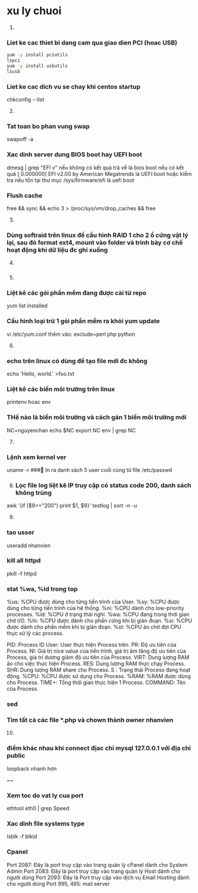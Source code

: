# xu ly chuoi

1. 
### Liet ke cac thiet bi dang cam qua giao dien PCI (hoac USB)
```sh
yum -y install pciutils
lspci
yum -y install usbutils
lsusb
```

### Liet ke cac dich vu se chay khi centos startup
chkconfig --list

2. 

### Tat toan bo phan vung swap
swapoff -a

### Xac dinh server dung BIOS boot hay UEFI boot
dmesg | grep "EFI v"
nếu không có kết quả trả về  là bios boot
nếu có kết quả [ 0.000000] EFI v2.00 by American Megatrends là UEFI boot
hoặc kiểm tra nếu tồn tại thư mục /sys/firmware/efi là uefi boot

### Flush cache
free && sync && echo 3 > /proc/sys/vm/drop_caches && free

3. 
### Dùng softraid trên linux để cấu hình RAID 1 cho 2 ổ cứng vật lý lại, sau đó format ext4, mount vào folder và trình bày cơ chế hoạt động khi dữ liệu đc ghi xuống

4. 
###

5. 
### Liệt kê các gói phần mềm đang được cài từ repo
yum list installed
### Cấu hình loại trừ 1 gói phần mềm ra khỏi yum update
vi /etc/yum.conf
thêm vào:
exclude=perl php python

6. 
### echo trên linux có dùng để tạo file mới đc không
echo 'Hello, world.' >foo.txt
### Liệt kê các biến môi trường trên linux
printenv hoac env
### THế nào là biến môi trường và cách gán 1 biến môi trường mới
NC=nguyenchan
echo $NC
export NC
env | grep NC

7. 
### Lệnh xem kernel ver
uname -r
### In ra danh sách 5 user cuối cùng từ file /etc/passwd

8. ### Lọc file log liệt kê IP truy cập có status code 200, danh sách không trùng
awk '{if ($9=="200") print $1, $9}' testlog | sort -n -u

9. 
### tao usser
useradd nhanvien
### kill all httpd
pkill -f httpd
### stat %wa, %id trong top
%us: %CPU được dùng cho từng tiến trình của User.
%sy: %CPU được dùng cho từng tiến trình của hệ thống.
%ni: %CPU dành cho low-priority processes.
%id: %CPU ở trạng thái nghỉ.
%wa: %CPU đang trong thời gian chờ I/O.
%hi: %CPU được dành cho phần cứng khi bị gián đoạn.
%si: %CPU được dành cho phần mềm khi bị gián đoạn.
%st: %CPU ảo chờ đợi CPU thực xử lý các process.

PID: Process ID
User: User thực hiện Process trên.
PR: Độ ưu tiên của Process.
NI: Giá trị nice value của tiến trình, giá trị âm tăng độ ưu tiên của Process, giá trị dương giảm độ ưu tiên của Process.
VIRT: Dung lượng RAM ảo cho việc thực hiện Process.
RES: Dung lượng RAM thực chạy Process.
SHR: Dung lượng RAM share cho Process.
S : Trạng thái Process đang hoạt động.
%CPU: %CPU được sử dụng cho Process.
%RAM: %RAM được dùng cho Process.
TIME+: Tổng thời gian thực hiện 1 Process.
COMMAND: Tên của Process.

### sed
### Tìm tất cả các file *.php và chown thành owner nhanvien

10. 
### điểm khác nhau khi connect địac chỉ mysql 127.0.0.1 với địa chỉ public
loopback nhanh hơn


~~

### Xem toc do vat ly cua port
ethtool eth0 | grep Speed
### Xac dinh file systems type
lsblk -f
blkid


### Cpanel
Port 2087: Đây là port truy cập vào trang quản lý cPanel dành cho System Admin
Port 2083: Đây là port truy cập vào trang quản lý Host dành cho người dùng
Port 2093: Đây là Port truy cập vào dịch vụ Email Hosting dành cho người dùng
Port 995, 465: mail server


